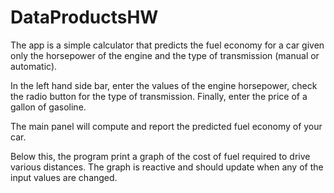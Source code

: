 DataProductsHW
==============

The app is a simple calculator that predicts the fuel economy for a car given only the horsepower of the engine and the type of transmission (manual or automatic).

In the left hand side bar, enter the values of the engine horsepower, check the radio button for the type of transmission.
Finally, enter the price of a gallon of gasoline.

The main panel will compute and report the predicted fuel economy of your car.

Below this, the program print a graph of the cost of fuel required to drive various distances. The graph is reactive and should update when any of the input values are changed.
